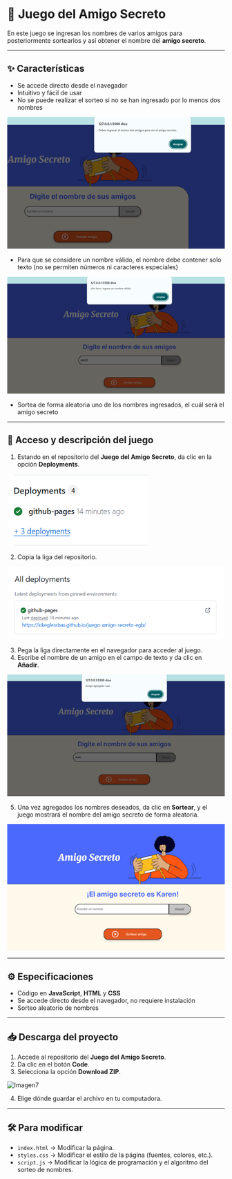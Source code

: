  # 🎉 Juego del Amigo Secreto

En este juego se ingresan los nombres de varios amigos para posteriormente sortearlos y así obtener el nombre del **amigo secreto**.

---

## ✨ Características

- Se accede directo desde el navegador  
- Intuitivo y fácil de usar  
- No se puede realizar el sorteo si no se han ingresado por lo menos dos nombres

![Imagen1](assets/dosAmigos.png)

- Para que se considere un nombre válido, el nombre debe contener solo texto (no se permiten números ni caracteres especiales)

![Imagen2](assets/nombreValido.png)

- Sortea de forma aleatoria uno de los nombres ingresados, el cuál será el amigo secreto  

---

## 🚀 Acceso y descripción del juego

1. Estando en el repositorio del **Juego del Amigo Secreto**, da clic en la opción **Deployments**.

 ![Imagen3](assets/deployment.png)

2. Copia la liga del repositorio.

 ![Imagen4](assets/deployment2.png)

3. Pega la liga directamente en el navegador para acceder al juego.  
4. Escribe el nombre de un amigo en el campo de texto y da clic en **Añadir**.

![Imagen5](assets/agregarAmigo.png)

5. Una vez agregados los nombres deseados, da clic en **Sortear**, y el juego mostrará el nombre del amigo secreto de forma aleatoria.

![Imagen6](assets/amigoSorteado.png)


---

## ⚙️ Especificaciones

- Código en **JavaScript**, **HTML** y **CSS**  
- Se accede directo desde el navegador, no requiere instalación  
- Sorteo aleatorio de nombres  

---

## 📥 Descarga del proyecto

1. Accede al repositorio del **Juego del Amigo Secreto**.  
2. Da clic en el botón **Code**.  
3. Selecciona la opción **Download ZIP**.

 ![Imagen7](descargaProyecto.png)
 
4. Elige dónde guardar el archivo en tu computadora.  

---

## 🛠️ Para modificar

- `index.html` → Modificar la página.  
- `styles.css` → Modificar el estilo de la página (fuentes, colores, etc.).  
- `script.js` → Modificar la lógica de programación y el algoritmo del sorteo de nombres.  
